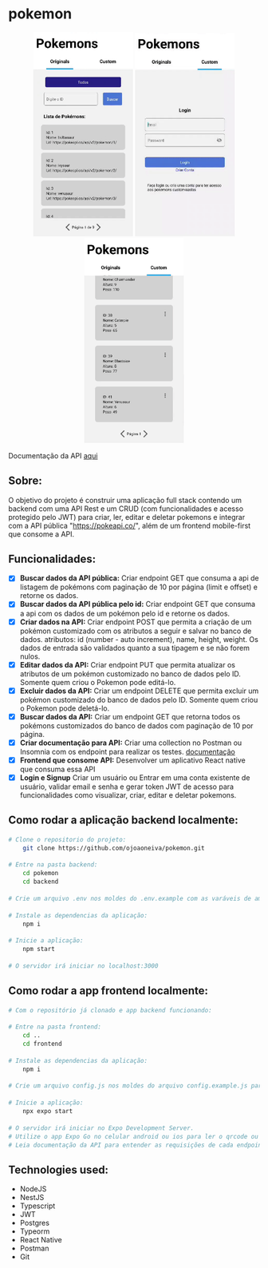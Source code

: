 # pokemon

<p align="center">
  <img src="./frontend/assets/1.gif" alt="project gif" width="200">
  <img src="./frontend/assets/2.gif" alt="project gif" width="200">
  <img src="./frontend/assets/3.gif" alt="project gif" width="200">
</p>

Documentação da API [aqui](https://documenter.getpostman.com/view/27685475/2s9YR9aDTu)

## Sobre:
O objetivo do projeto é construir uma aplicação full stack contendo um backend com uma API Rest e um CRUD (com funcionalidades e acesso protegido pelo JWT) para criar, ler, editar e deletar pokemons e integrar com a API pública "https://pokeapi.co/", além de um frontend mobile-first que consome a API.

## Funcionalidades:
- [x]  <strong>Buscar dados da API pública:</strong> Criar endpoint GET que consuma a api de listagem de pokémons com paginação de 10 por página (limit e offset) e retorne os dados.
- [x]  <strong>Buscar dados da API pública pelo id:</strong> Criar endpoint GET que consuma a api com os dados de um pokémon pelo id e retorne os dados.
- [x]  <strong>Criar dados na API:</strong> Criar endpoint POST que permita a criação de um pokémon customizado com os atributos a seguir e salvar no banco de dados. atributos: id (number - auto increment), name, height, weight. Os dados de entrada são validados quanto a sua tipagem e se não forem nulos.
- [x]  <strong>Editar dados da API:</strong> Criar endpoint PUT que permita atualizar os atributos de um pokémon customizado no banco de dados pelo ID. Somente quem criou o Pokemon pode editá-lo.
- [x]  <strong>Excluir dados da API:</strong> Criar um endpoint DELETE que permita excluir um pokémon customizado do banco de dados pelo ID. Somente quem criou o Pokemon pode deletá-lo.
- [x]  <strong>Buscar dados da API:</strong> Criar um endpoint GET que retorna todos os pokémons customizados do banco de dados com paginação de 10 por página. 
- [x]  <strong>Criar documentação para API:</strong> Criar uma collection no Postman ou Insomnia com os endpoint para realizar os testes. [documentação](https://documenter.getpostman.com/view/27685475/2s9YR9aDTu)
- [x]  <strong>Frontend que consome API:</strong> Desenvolver um aplicativo React native que consuma essa API
- [x]   <strong>Login e Signup</strong> Criar um usuário ou Entrar em uma conta existente de usuário, validar email e senha e gerar token JWT de acesso para funcionalidades como visualizar, criar, editar e deletar pokemons.

## Como rodar a aplicação backend localmente:

```bash
# Clone o repositorio do projeto:
    git clone https://github.com/ojoaoneiva/pokemon.git

# Entre na pasta backend:
    cd pokemon
    cd backend

# Crie um arquivo .env nos moldes do .env.example com as varáveis de ambiente:

# Instale as dependencias da aplicação:
    npm i

# Inicie a aplicação:
    npm start

# O servidor irá iniciar no localhost:3000

```

## Como rodar a app frontend localmente:

```bash
# Com o repositório já clonado e app backend funcionando:

# Entre na pasta frontend:
    cd ..
    cd frontend

# Instale as dependencias da aplicação:
    npm i

# Crie um arquivo config.js nos moldes do arquivo config.example.js para inserir variável de ambiente:

# Inicie a aplicação:
    npx expo start

# O servidor irá iniciar no Expo Development Server.
# Utilize o app Expo Go no celular android ou ios para ler o qrcode ou utilize um emulador para visualização no desketop
# Leia documentação da API para entender as requisições de cada endpoint.

```

## Technologies used:
- NodeJS
- NestJS
- Typescript
- JWT
- Postgres
- Typeorm
- React Native
- Postman
- Git
